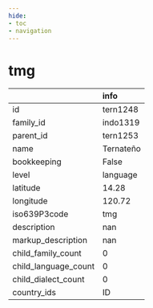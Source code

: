 ```yaml
---
hide:
- toc
- navigation
---
```

# tmg
|                      | info      |
|:---------------------|:----------|
| id                   | tern1248  |
| family_id            | indo1319  |
| parent_id            | tern1253  |
| name                 | Ternateño |
| bookkeeping          | False     |
| level                | language  |
| latitude             | 14.28     |
| longitude            | 120.72    |
| iso639P3code         | tmg       |
| description          | nan       |
| markup_description   | nan       |
| child_family_count   | 0         |
| child_language_count | 0         |
| child_dialect_count  | 0         |
| country_ids          | ID        |